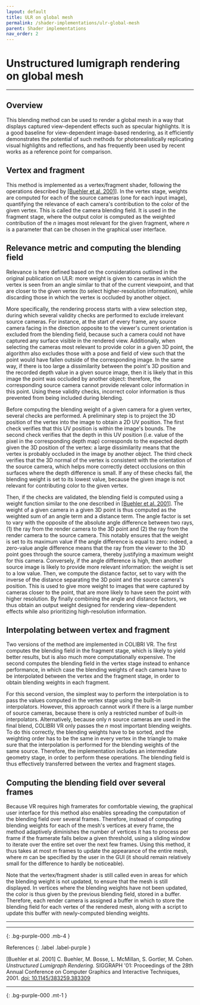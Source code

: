 ```yaml
---
layout: default
title: ULR on global mesh
permalink: /shader-implementations/ulr-global-mesh
parent: Shader implementations
nav_order: 2
---
```


# Unstructured lumigraph rendering on global mesh

* * *

## Overview

This blending method can be used to render a global mesh in a way that displays captured view-dependent effects such as specular highlights. It is a good baseline for view-dependent image-based rendering, as it efficiently demonstrates the potential of such methods for photorealistically replicating visual highlights and reflections, and has frequently been used by recent works as a reference point for comparison.

## Vertex and fragment

This method is implemented as a vertex/fragment shader, following the operations described by <a href="#buehler2001">[Buehler et al. 2001]</a>. In the vertex stage, weights are computed for each of the source cameras (one for each input image), quantifying the relevance of each camera's contribution to the color of the given vertex. This is called the camera blending field. It is used in the fragment stage, where the output color is computed as the weighted contribution of the *n* images most relevant for the given fragment, where *n* is a parameter that can be chosen in the graphical user interface.

## Relevance metric and computing the blending field

Relevance is here defined based on the considerations outlined in the original publication on ULR: more weight is given to cameras in which the vertex is seen from an angle similar to that of the current viewpoint, and that are closer to the given vertex (to select higher-resolution information), while discarding those in which the vertex is occluded by another object.

More specifically, the rendering process starts with a view selection step, during which several validity checks are performed to exclude irrelevant source cameras. For instance, at the start of every frame, any source camera facing in the direction opposite to the viewer's current orientation is excluded from the blending field, because such a camera could not have captured any surface visible in the rendered view. Additionally, when selecting the cameras most relevant to provide color in a given 3D point, the algorithm also excludes those with a pose and field of view such that the point would have fallen outside of the corresponding image. In the same way, if there is too large a dissimilarity between the point's 3D position and the recorded depth value in a given source image, then it is likely that in this image the point was occluded by another object: therefore, the corresponding source camera cannot provide relevant color information in this point. Using these validity checks, incorrect color information is thus prevented from being included during blending.

Before computing the blending weight of a given camera for a given vertex, several checks are performed. A preliminary step is to project the 3D position of the vertex into the image to obtain a 2D UV position. The first check verifies that this UV position is within the image's bounds. The second check verifies that the depth in this UV position (i.e. value of the pixel in the corresponding depth map) corresponds to the expected depth given the 3D position of the vertex: a large dissimilarity means that the vertex is probably occluded in the image by another object. The third check verifies that the 3D normal of the vertex is consistent with the orientation of the source camera, which helps more correctly detect occlusions on thin surfaces where the depth difference is small. If any of these checks fail, the blending weight is set to its lowest value, because the given image is not relevant for contributing color to the given vertex.

Then, if the checks are validated, the blending field is computed using a weight function similar to the one described in <a href="#buehler2001">[Buehler et al. 2001]</a>. The weight of a given camera in a given 3D point is thus computed as the weighted sum of an angle term and a distance term. The angle factor is set to vary with the opposite of the absolute angle difference between two rays, (1) the ray from the render camera to the 3D point and (2) the ray from the render camera to the source camera. This notably ensures that the weight is set to its maximum value if the angle difference is equal to zero: indeed, a zero-value angle difference means that the ray from the viewer to the 3D point goes through the source camera, thereby justifying a maximum weight for this camera. Conversely, if the angle difference is high, then another source image is likely to provide more relevant information: the weight is set to a low value. Then, we compute the distance factor, set to vary with the inverse of the distance separating the 3D point and the source camera's position. This is used to give more weight to images that were captured by cameras closer to the point, that are more likely to have seen the point with higher resolution. By finally combining the angle and distance factors, we thus obtain an output weight designed for rendering view-dependent effects while also prioritizing high-resolution information.

## Interpolating between vertex and fragment

Two versions of the method are implemented in COLIBRI VR. The first computes the blending field in the fragment stage, which is likely to yield better results, but is also much more computationally expensive. The second computes the blending field in the vertex stage instead to enhance performance, in which case the blending weights of each camera have to be interpolated between the vertex and the fragment stage, in order to obtain blending weights in each fragment.

For this second version, the simplest way to perform the interpolation is to pass the values computed in the vertex stage using the built-in interpolators. However, this approach cannot work if there is a large number of source cameras, because there is only a restricted number of built-in interpolators. Alternatively, because only *n* source cameras are used in the final blend, COLIBRI VR only passes the *n* most important blending weights. To do this correctly, the blending weights have to be sorted, and the weighting order has to be the same in every vertex in the triangle to make sure that the interpolation is performed for the blending weights of the same source. Therefore, the implementation includes an intermediate geometry stage, in order to perform these operations. The blending field is thus effectively transferred between the vertex and fragment stages.

## Computing the blending field over several frames

Because VR requires high framerates for comfortable viewing, the graphical user interface for this method also enables spreading the computation of the blending field over several frames.  Therefore, instead of computing blending weights for each of the mesh's vertices at every frame, the method adaptively diminishes the number of vertices it has to process per frame if the framerate falls below a given threshold, using a sliding window to iterate over the entire set over the next few frames. Using this method, it thus takes at most *m* frames to update the appearance of the entire mesh, where *m* can be specified by the user in the GUI (it should remain relatively small for the difference to hardly be noticeable).

Note that the vertex/fragment shader is still called even in areas for which the blending weight is not updated, to ensure that the mesh is still displayed. In vertices where the blending weights have not been updated, the color is thus given by the previous blending field, stored in a buffer. Therefore, each render camera is assigned a buffer in which to store the blending field for each vertex of the rendered mesh, along with a script to update this buffer with newly-computed blending weights.

* * * 

* * *
{: .bg-purple-000 .mb-4 }

References
{: .label .label-purple }

<a name="buehler2001">[Buehler et al. 2001]</a> C. Buehler, M. Bosse, L. McMillan, S. Gortler, M. Cohen. *Unstructured Lumigraph Rendering.* SIGGRAPH '01: Proceedings of the 28th Annual Conference on Computer Graphics and Interactive Techniques, 2001. [doi: 10.1145/383259.383309](https://doi.org/10.1145/383259.383309)

* * *
{: .bg-purple-000 .mt-1 }
